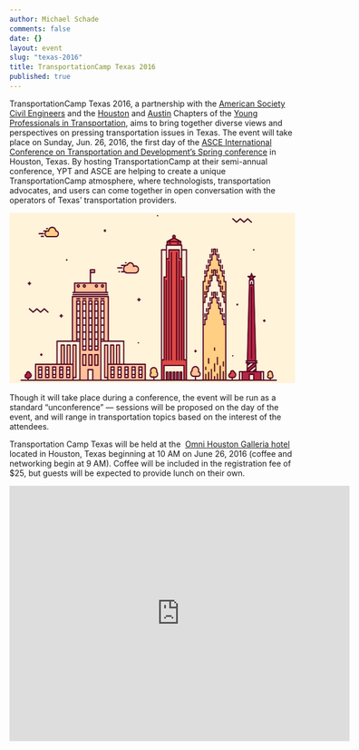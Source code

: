 ```yaml
---
author: Michael Schade
comments: false
date: {}
layout: event
slug: "texas-2016"
title: TransportationCamp Texas 2016 
published: true
---
```

TransportationCamp Texas 2016, a partnership with the [American Society Civil Engineers](http://www.asce.org/) and 
the [Houston](http://yptransportation.org/chapters/ypt-houston/) and 
[Austin](http://yptransportation.org/category/chapters/ypt-austin-chapter/) Chapters of 
the [Young Professionals in Transportation](http://yptransportation.org/), 
aims to bring together diverse views and perspectives on pressing transportation issues in Texas. 
The event will take place on Sunday, Jun. 26, 2016, the first day of 
the [ASCE International Conference on Transportation and Development’s Spring conference](http://www.asce-ictd.org/) 
in Houston, Texas. By hosting TransportationCamp at their semi-annual conference, YPT and ASCE 
are helping to create a unique TransportationCamp atmosphere, where technologists, transportation advocates, 
and users can come together in open conversation with the operators of Texas’ transportation providers. 
<p align=center >
<img src="skyline.png" width=550 height=300 >

Though it will take place during a conference, 
the event will be run as a standard “unconference” — sessions will be proposed on the day of the event, 
and will range in transportation topics based on the interest of the attendees.

Transportation Camp Texas will be held at the 
[Omni Houston Galleria hotel](http://www.asce-ictd.org/ictd-lodging-and-transportation/) located in Houston, 
Texas beginning at 10 AM on June 26, 2016 (coffee and networking begin at 9 AM). 
Coffee will be included in the registration fee of $25, but guests will be expected to provide lunch on their own.
<p align=center >
<iframe src="https://www.google.com/maps/embed?pb=!1m14!1m8!1m3!1d13854.26501199385!2d-95.4592956!3d29.76126390000002!3m2!1i1024!2i768!4f13.1!3m3!1m2!1s0x0%3A0x855269a9c60f8290!2sOmni+Houston+Hotel!5e0!3m2!1sen!2sus!4v1448252126841" width="600" height="450" frameborder="0" style="border:0" allowfullscreen></iframe>
